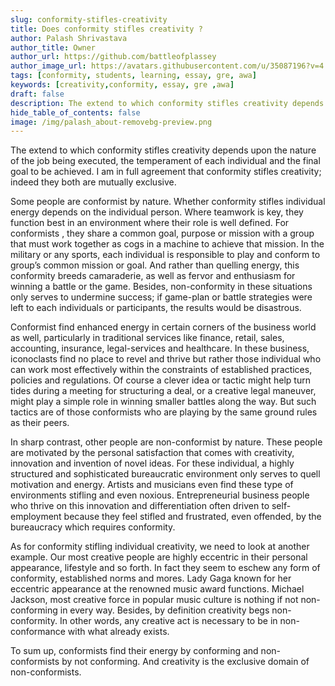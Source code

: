 ```yaml
---
slug: conformity-stifles-creativity
title: Does conformity stifles creativity ?
author: Palash Shrivastava
author_title: Owner
author_url: https://github.com/battleofplassey
author_image_url: https://avatars.githubusercontent.com/u/35087196?v=4
tags: [conformity, students, learning, essay, gre, awa]
keywords: [creativity,conformity, essay, gre ,awa]
draft: false
description: The extend to which conformity stifles creativity depends upon the nature of the job being executed, the temperament of each individual and the final goal to be achieved. I am in full agreement that conformity stifles creativity; indeed they both are mutually exclusive.
hide_table_of_contents: false
image: /img/palash_about-removebg-preview.png
---
```


The extend to which conformity stifles creativity depends upon the nature of the job being executed, the temperament of each individual and the final goal to be achieved. I am in full agreement that conformity stifles creativity; indeed they both are mutually exclusive. <!--truncate-->

Some people are conformist by nature. Whether conformity stifles individual energy depends on the individual person. Where teamwork is key, they function best in an environment where their role is well defined. For conformists , they share a common goal, purpose or mission with a group that must work together as cogs in a machine to achieve that mission. In the military or any sports, each individual is responsible to play and conform to group’s common mission or goal. And rather than quelling energy, this conformity breeds camaraderie, as well as fervor and enthusiasm for winning a battle or the game. Besides, non-conformity in these situations only serves to undermine success; if game-plan or battle strategies were left to each individuals or participants, the results would be disastrous.

Conformist find enhanced energy in certain corners of the business world as well, particularly in traditional services like finance, retail, sales, accounting, insurance, legal-services and healthcare. In these business, iconoclasts find no place to revel and thrive but rather those individual who can work most effectively within the constraints of established practices, policies and regulations. Of course a clever idea or tactic might help turn tides during a meeting for structuring a deal, or a creative legal maneuver, might play a simple role in winning smaller battles along the way. But such tactics are of those conformists who are playing by the same ground rules as their peers.

In sharp contrast, other people are non-conformist by nature. These people are motivated by the personal satisfaction that comes with creativity, innovation and invention of novel ideas. For these individual, a highly structured and sophisticated bureaucratic environment only serves to quell motivation and energy. Artists and musicians even find these type of environments stifling and even noxious. Entrepreneurial business people who thrive on this innovation and differentiation often driven to self-employment because they feel stifled and frustrated, even offended, by the bureaucracy which requires conformity.

As for conformity stifling individual creativity, we need to look at another example. Our most creative people are highly eccentric in their personal appearance, lifestyle and so forth. In fact they seem to eschew any form of conformity, established norms and mores.   Lady Gaga known for her eccentric appearance at the renowned music award functions. Michael Jackson, most creative force in popular music culture is nothing if not non-conforming in every way. Besides, by definition creativity begs non-conformity. In other words, any creative act is necessary to be in non-conformance with what already exists.

To sum up, conformists find their energy by conforming and non-conformists by not conforming. And creativity is the exclusive domain of non-conformists.